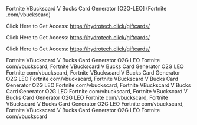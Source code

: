Fortnite VBuckscard V Bucks Card Generator [O2G-LEO] (Fortnite .com/vbuckscard)

Click Here to Get Access: https://hydrotech.click/giftcards/

Click Here to Get Access: https://hydrotech.click/giftcards/

Click Here to Get Access: https://hydrotech.click/giftcards/

Fortnite VBuckscard V Bucks Card Generator O2G LEO Fortnite com/vbuckscard, Fortnite VBuckscard V Bucks Card Generator O2G LEO Fortnite com/vbuckscard, Fortnite VBuckscard V Bucks Card Generator O2G LEO Fortnite com/vbuckscard, Fortnite VBuckscard V Bucks Card Generator O2G LEO Fortnite com/vbuckscard, Fortnite VBuckscard V Bucks Card Generator O2G LEO Fortnite com/vbuckscard, Fortnite VBuckscard V Bucks Card Generator O2G LEO Fortnite com/vbuckscard, Fortnite VBuckscard V Bucks Card Generator O2G LEO Fortnite com/vbuckscard, Fortnite VBuckscard V Bucks Card Generator O2G LEO Fortnite com/vbuckscard
